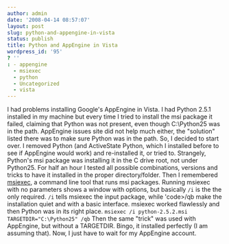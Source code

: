 ```yaml
---
author: admin
date: '2008-04-14 08:57:07'
layout: post
slug: python-and-appengine-in-vista
status: publish
title: Python and AppEngine in Vista
wordpress_id: '95'
? ''
: - appengine
  - msiexec
  - python
  - Uncategorized
  - vista
---
```


I had problems installing Google's AppEngine in Vista. I had Python
2.5.1 installed in my machine but every time I tried to install the msi
package it failed, claiming that Python was not present, even though
C:\\Python25 was in the path. AppEngine issues site did not help much
either, the "solution" listed there was to make sure Python was in the
path. So, I decided to start over. I removed Python (and ActiveState
Python, which I installed before to see if AppEngine would work) and
re-installed it, or tried to. Strangely, Python's msi package was
installing it in the C drive root, not under Python25. For half an hour
I tested all possible combinations, versions and tricks to have it
installed in the proper directory/folder. Then I remembered
[msiexec](http://technet2.microsoft.com/windowsserver/en/library/9361d377-9011-4e21-8011-db371fa220ba1033.mspx?mfr=true),
a command line tool that runs msi packages. Running msiexec with no
parameters shows a window with options, but basically `/i` is the the
only required. `/i` tells msiexec the input package, while 'code\>/qb
make the installation quiet and with a basic interface. msiexec worked
flawlessly and then Python was in its right place.
`msiexec /i python-2.5.2.msi TARGETDIR="C:\Python25" /qb` Then the same
"trick" was used with AppEngine, but without a TARGETDIR. Bingo, it
installed perfectly (I am assuming that). Now, I just have to wait for
my AppEngine account.

